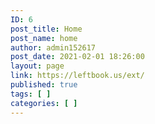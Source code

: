 ```yaml
---
ID: 6
post_title: Home
post_name: home
author: admin152617
post_date: 2021-02-01 18:26:00
layout: page
link: https://leftbook.us/ext/
published: true
tags: [ ]
categories: [ ]
---
```

